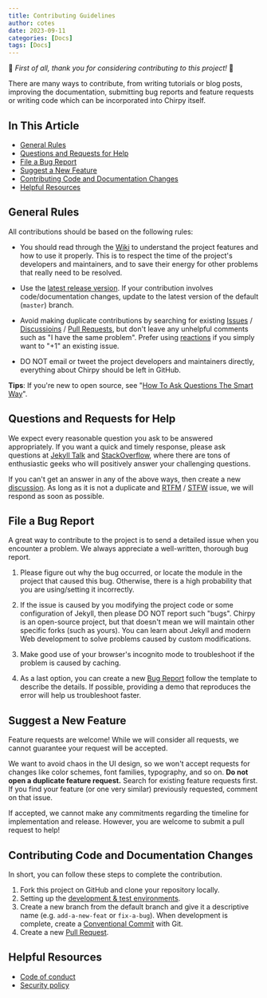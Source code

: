 ```yaml
---
title: Contributing Guidelines
author: cotes
date: 2023-09-11
categories: [Docs]
tags: [Docs]
---
```

:tada: _First of all, thank you for considering contributing to this project!_ :tada:

There are many ways to contribute, from writing tutorials or blog posts, improving the documentation, submitting bug
reports and feature requests or writing code which can be incorporated into Chirpy itself.

## In This Article

- [General Rules](#general-rules)
- [Questions and Requests for Help](#questions-and-requests-for-help)
- [File a Bug Report](#file-a-bug-report)
- [Suggest a New Feature](#suggest-a-new-feature)
- [Contributing Code and Documentation Changes](#contributing-code-and-documentation-changes)
- [Helpful Resources](#helpful-resources)

## General Rules

All contributions should be based on the following rules:

- You should read through the [Wiki][wiki] to understand the project features and how to use it properly. This is to
respect the time of the project's developers and
maintainers, and to save their energy for other problems that really need to be resolved.

- Use the [latest release version][latest-ver]. If your contribution involves code/documentation changes, update to the
latest version of the default (`master`) branch.

- Avoid making duplicate contributions by searching for existing [Issues][issues] / [Discussioins][discus] /
[Pull Requests][pr], but don't leave any unhelpful comments such as "I have the same problem". Prefer using
[reactions][gh-reactions] if you simply want to "+1" an existing issue.

- DO NOT email or tweet the
project developers and maintainers directly, everything about Chirpy should be left in GitHub.

**Tips**: If you're new to open source, see "[How To Ask Questions The Smart Way][ext-reading]".

## Questions and Requests for Help

We expect every reasonable question you ask to be answered appropriately. If you want a quick and timely response,
please ask questions at [Jekyll Talk][jekyll-talk] and [StackOverflow][stack-overflow], where there are tons of
enthusiastic geeks who will positively answer your challenging questions.

If you can't get an answer in any of the above ways, then create a new [discussion][discus]. As long as it is not a
duplicate and [RTFM][rtfm] / [STFW][stfw] issue, we will respond as soon as possible.

## File a Bug Report

A great way to contribute to the project is to send a detailed issue when you encounter a problem. We always appreciate
a well-written, thorough bug report.

1. Please figure out why the bug occurred, or locate the module in the project that caused this bug. Otherwise, there is
a high probability that you are using/setting it incorrectly.

2. If the issue is caused by you modifying the project code or some configuration of Jekyll, then please DO NOT
report such "bugs".
Chirpy is an open-source project, but that doesn't mean we will maintain other specific forks (such as yours).
You can learn about Jekyll and modern Web development to solve problems caused by custom modifications.

3. Make good use of your browser's incognito mode to troubleshoot if the problem is caused by caching.

4. As a last option, you can create a new [Bug Report][new-issue] follow the template to describe the details.
If possible, providing a demo that reproduces the error will help us troubleshoot faster.

## Suggest a New Feature

Feature requests are welcome! While we will consider all requests, we cannot guarantee your request will be accepted.

We want to avoid chaos in the UI design, so we won't accept requests for changes like color schemes, font families,
typography, and so on. **Do not open a duplicate feature request.** Search for existing feature requests first. If you
find your feature (or one very similar) previously requested, comment on that issue.

If accepted, we cannot make any commitments regarding the timeline for implementation and release. However, you are
welcome to submit a pull request to help!

## Contributing Code and Documentation Changes

In short, you can follow these steps to complete the contribution.

1. Fork this project on GitHub and clone your repository locally.
2. Setting up the [development & test environments][dev-env].
3. Create a new branch from the default branch and give it a descriptive name (e.g. `add-a-new-feat` or `fix-a-bug`).
When development is complete, create a [Conventional Commit][cc] with Git.
4. Create a new [Pull Request][gh-pr].

## Helpful Resources

- [Code of conduct](https://github.com/cotes2020/jekyll-theme-chirpy/blob/master/docs/CODE_OF_CONDUCT.md)
- [Security policy](https://github.com/cotes2020/jekyll-theme-chirpy/blob/master/docs/SECURITY.md)

[latest-ver]: https://github.com/cotes2020/jekyll-theme-chirpy/releases/latest
[wiki]: https://github.com/cotes2020/jekyll-theme-chirpy/wiki
[issues]: https://github.com/cotes2020/jekyll-theme-chirpy/issues?q=is%3Aissue
[pr]: https://github.com/cotes2020/jekyll-theme-chirpy/pulls
[discus]: https://github.com/cotes2020/jekyll-theme-chirpy/discussions
[ext-reading]: http://www.catb.org/~esr/faqs/smart-questions.html
[jekyll-talk]: https://talk.jekyllrb.com/
[stack-overflow]: https://stackoverflow.com/questions/tagged/jekyll
[rtfm]: https://en.wikipedia.org/wiki/RTFM
[stfw]: https://www.webster-dictionary.org/definition/STFW
[gh-reactions]: https://github.blog/2016-03-10-add-reactions-to-pull-requests-issues-and-comments/
[new-issue]: https://github.com/cotes2020/jekyll-theme-chirpy/issues/new/choose
[dev-env]: https://github.com/cotes2020/jekyll-theme-chirpy/wiki/Development-&-Test-Environments
[cc]: https://www.conventionalcommits.org/
[gh-pr]: https://docs.github.com/en/pull-requests/collaborating-with-pull-requests/proposing-changes-to-your-work-with-pull-requests/about-pull-requests
